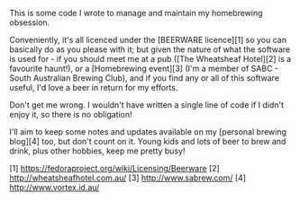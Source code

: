 This is some code I wrote to manage and maintain my homebrewing obsession.

Conveniently, it's all licenced under the [BEERWARE licence][1] so you can basically do as you please with it; but given the nature of what the software is used for - if you should meet me at a pub ([The Wheatsheaf Hotel][2] is a favourite haunt!), or a [Homebrewing event][3] (I'm a member of SABC - South Australian Brewing Club), and if you find any or all of this software useful, I'd love a beer in return for my efforts.

Don't get me wrong. I wouldn't have written a single line of code if I didn't enjoy it, so there is no obligation! 

I'll aim to keep some notes and updates available on my [personal brewing blog][4] too, but don't count on it. Young kids and lots of beer to brew and drink, plus other hobbies, keep me pretty busy!

[1] https://fedoraproject.org/wiki/Licensing/Beerware
[2] http://wheatsheafhotel.com.au/
[3] http://www.sabrew.com/
[4] http://www.vortex.id.au/
